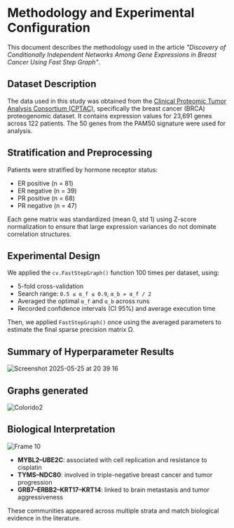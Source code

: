 # Methodology and Experimental Configuration

This document describes the methodology used in the article *"Discovery of Conditionally Independent Networks Among Gene Expressions in Breast Cancer Using Fast Step Graph"*.

## Dataset Description

The data used in this study was obtained from the [Clinical Proteomic Tumor Analysis Consortium (CPTAC)]([https://proteomics.cancer.gov/data-portal](https://paynelab.github.io/cptac/tutorial01_data_intro.html)), specifically the breast cancer (BRCA) proteogenomic dataset. It contains expression values for 23,691 genes across 122 patients. The 50 genes from the PAM50 signature were used for analysis.

## Stratification and Preprocessing

Patients were stratified by hormone receptor status:
- ER positive (n = 81)
- ER negative (n = 39)
- PR positive (n = 68)
- PR negative (n = 47)

Each gene matrix was standardized (mean 0, std 1) using Z-score normalization to ensure that large expression variances do not dominate correlation structures.

## Experimental Design

We applied the `cv.FastStepGraph()` function 100 times per dataset, using:
- 5-fold cross-validation
- Search range: `0.5 ≤ α_f ≤ 0.9`, `α_b = α_f / 2`
- Averaged the optimal `α_f` and `α_b` across runs
- Recorded confidence intervals (CI 95%) and average execution time

Then, we applied `FastStepGraph()` once using the averaged parameters to estimate the final sparse precision matrix Ω.

## Summary of Hyperparameter Results
![Screenshot 2025-05-25 at 20 39 16](https://github.com/user-attachments/assets/e2aec340-dedc-4ad6-9020-a1e240391cfe)

## Graphs generated 
![Colorido2](https://github.com/user-attachments/assets/3cba525e-82f4-45e4-9c06-fd8038571836)


## Biological Interpretation

![Frame 10](https://github.com/user-attachments/assets/6b9857dd-250c-4ae9-ab46-bf0844041d00)

- **MYBL2–UBE2C**: associated with cell replication and resistance to cisplatin
- **TYMS–NDC80**: involved in triple-negative breast cancer and tumor progression
- **GRB7–ERBB2–KRT17–KRT14**: linked to brain metastasis and tumor aggressiveness

These communities appeared across multiple strata and match biological evidence in the literature.

